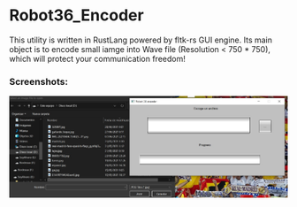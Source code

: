 # Robot36_Encoder
This utility is written in RustLang powered by fltk-rs GUI engine. Its main object is to encode small iamge into Wave file (Resolution < 750 * 750), which will protect your communication freedom!
### Screenshots:
<img src="mainui.jpg" />